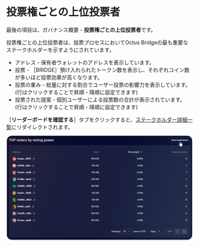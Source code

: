 # 投票権ごとの上位投票者

最後の項目は、ガバナンス概要 - **投票権ごとの上位投票者**です。

投票権ごとの上位投票者は、投票プロセスにおいてOctus Bridgeの最も重要なステークホルダーを示すようにされています。

* アドレス - 保有者ウォレットのアドレスを表示しています。
* 投票 - ［BRIDGE］預け入れられたトークン数を表示し、それぞれコイン数が多いほど投票効果が高くなります。
* 投票の重み - 総量に対する割合でユーザー投票の影響力を表示しています。(行はクリックすることで昇順・降順に設定できます)
* 投票された提案 - 個別ユーザーによる投票数の合計が表示されています。 (行はクリックすることで昇順・降順に設定できます)

［**リーダーボードを確認する**］タブをクリックすると、[ステークホルダー詳細一覧](../../../staking/explorer/interface/explorer.md)にリダイレクトされます。

![](<../../../.gitbook/assets/image (59).png>)

